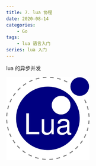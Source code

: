 ```yaml
---
title: 7. lua 协程
date: 2020-08-14
categories:
    - Go
tags:
	- lua 语言入门
series: lua 入门
---
```


lua 的异步并发

<!-- more -->

![lua](/images/lua/lua.png)

